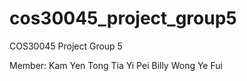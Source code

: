 # cos30045_project_group5
COS30045 Project Group 5

Member:
Kam Yen Tong
Tia Yi Pei
Billy Wong Ye Fui
